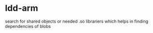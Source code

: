 # ldd-arm
search for shared objects or needed .so librariers which helps in finding dependencies of blobs
